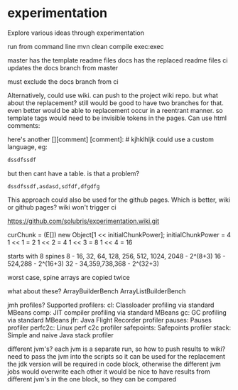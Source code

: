 # experimentation
Explore various ideas through experimentation

run from command line
mvn clean compile exec:exec


master has the template readme files
docs has the replaced readme files
ci updates the docs branch from master

must exclude the docs branch from ci

Alternatively, could use wiki.  can push to the project wiki repo.
but what about the replacement?
still would be good to have two branches for that.
even better would be able to replacement occur in a reentrant manner.
so template tags would need to be invisible tokens in the pages.
Can use html comments:
<!--- just --->
here's another [][comment]
[comment]: # kjhklhljk
could use a custom language, eg:

```bench::benchMark1.txt
dssdfssdf
```

but then cant have a table.  is that a problem?

```
dssdfssdf,asdasd,sdfdf,dfgdfg
```

This approach could also be used for the github pages.
Which is better, wiki or github pages?
wiki won't trigger ci

https://github.com/solubris/experimentation.wiki.git


curChunk = (E[]) new Object[1 << initialChunkPower];
initialChunkPower = 4
1 << 1 = 2
1 << 2 = 4
1 << 3 = 8
1 << 4 = 16

starts with 8 spines
8  - 16, 32, 64, 128, 256, 512, 1024, 2048 - 2^(8+3)
16 - 524,288 - 2^(16+3)
32 - 34,359,738,368 - 2^(32+3)

worst case, spine arrays are copied twice

what about these?
ArrayBuilderBench
ArrayListBuilderBench

jmh profiles?
Supported profilers:
cl: Classloader profiling via standard MBeans
comp: JIT compiler profiling via standard MBeans
gc: GC profiling via standard MBeans
jfr: Java Flight Recorder profiler
pauses: Pauses profiler
perfc2c: Linux perf c2c profiler
safepoints: Safepoints profiler
stack: Simple and naive Java stack profiler

different jvm's?
each jvm is a separate run, so how to push results to wiki?
need to pass the jvm into the scripts
so it can be used for the replacement
the jdk version will be required in code block,
otherwise the different jvm jobs would overwrite each other
it would be nice to have results from different jvm's in the one block, so they can be compared
